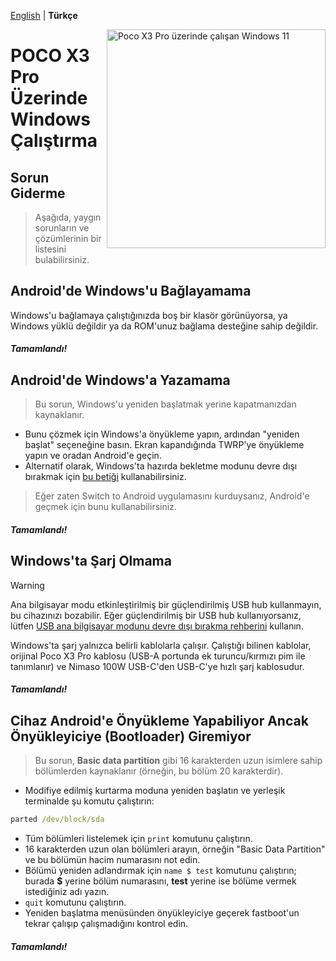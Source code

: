 [English](/guide/troubleshooting.md) | **Türkçe**

<img align="right" src="https://github.com/n00b69/woa-vayu/blob/main/vayu.png" width="350" alt="Poco X3 Pro üzerinde çalışan Windows 11">

# POCO X3 Pro Üzerinde Windows Çalıştırma

## Sorun Giderme
> Aşağıda, yaygın sorunların ve çözümlerinin bir listesini bulabilirsiniz.

## Android'de Windows'u Bağlayamama
Windows'u bağlamaya çalıştığınızda boş bir klasör görünüyorsa, ya Windows yüklü değildir ya da ROM'unuz bağlama desteğine sahip değildir.

##### Tamamlandı!

## Android'de Windows'a Yazamama
> Bu sorun, Windows'u yeniden başlatmak yerine kapatmanızdan kaynaklanır.
- Bunu çözmek için Windows'a önyükleme yapın, ardından "yeniden başlat" seçeneğine basın. Ekran kapandığında TWRP'ye önyükleme yapın ve oradan Android'e geçin.
- Alternatif olarak, Windows'ta hazırda bekletme modunu devre dışı bırakmak için [bu betiği](https://github.com/n00b69/woa-beryllium/releases/tag/1.0) kullanabilirsiniz.
> Eğer zaten Switch to Android uygulamasını kurduysanız, Android'e geçmek için bunu kullanabilirsiniz.

##### Tamamlandı!

## Windows'ta Şarj Olmama
> [!WARNING]
> Ana bilgisayar modu etkinleştirilmiş bir güçlendirilmiş USB hub kullanmayın, bu cihazınızı bozabilir. Eğer güçlendirilmiş bir USB hub kullanıyorsanız, lütfen [USB ana bilgisayar modunu devre dışı bırakma rehberini](/guide/English/Additional-materials-en.md#Disabling-USB-host-mode) kullanın.

Windows'ta şarj yalnızca belirli kablolarla çalışır. Çalıştığı bilinen kablolar, orijinal Poco X3 Pro kablosu (USB-A portunda ek turuncu/kırmızı pim ile tanımlanır) ve Nimaso 100W USB-C'den USB-C'ye hızlı şarj kablosudur.

##### Tamamlandı!

## Cihaz Android'e Önyükleme Yapabiliyor Ancak Önyükleyiciye (Bootloader) Giremiyor
> Bu sorun, **Basic data partition** gibi 16 karakterden uzun isimlere sahip bölümlerden kaynaklanır (örneğin, bu bölüm 20 karakterdir).
- Modifiye edilmiş kurtarma moduna yeniden başlatın ve yerleşik terminalde şu komutu çalıştırın:
```cmd
parted /dev/block/sda
```
- Tüm bölümleri listelemek için ```print``` komutunu çalıştırın.
- 16 karakterden uzun olan bölümleri arayın, örneğin "Basic Data Partition" ve bu bölümün hacim numarasını not edin.
- Bölümü yeniden adlandırmak için ```name $ test``` komutunu çalıştırın; burada **$** yerine bölüm numarasını, **test** yerine ise bölüme vermek istediğiniz adı yazın.
- ```quit``` komutunu çalıştırın.
- Yeniden başlatma menüsünden önyükleyiciye geçerek fastboot'un tekrar çalışıp çalışmadığını kontrol edin.

##### Tamamlandı!
